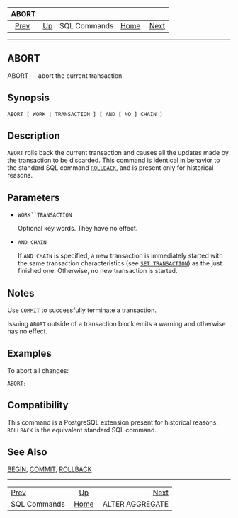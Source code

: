 <!--?xml version="1.0" encoding="UTF-8" standalone="no"?-->

|                   ABORT                   |                                        |              |                                                       |                                                    |
| :---------------------------------------: | :------------------------------------- | :----------: | ----------------------------------------------------: | -------------------------------------------------: |
| [Prev](sql-commands.html "SQL Commands")  | [Up](sql-commands.html "SQL Commands") | SQL Commands | [Home](index.html "PostgreSQL 17devel Documentation") |  [Next](sql-alteraggregate.html "ALTER AGGREGATE") |

***

[]()

## ABORT

ABORT — abort the current transaction

## Synopsis

    ABORT [ WORK | TRANSACTION ] [ AND [ NO ] CHAIN ]

## Description

`ABORT` rolls back the current transaction and causes all the updates made by the transaction to be discarded. This command is identical in behavior to the standard SQL command [`ROLLBACK`](sql-rollback.html "ROLLBACK"), and is present only for historical reasons.

## Parameters

*   `WORK``TRANSACTION`

    Optional key words. They have no effect.

*   `AND CHAIN`

    If `AND CHAIN` is specified, a new transaction is immediately started with the same transaction characteristics (see [`SET TRANSACTION`](sql-set-transaction.html "SET TRANSACTION")) as the just finished one. Otherwise, no new transaction is started.

## Notes

Use [`COMMIT`](sql-commit.html "COMMIT") to successfully terminate a transaction.

Issuing `ABORT` outside of a transaction block emits a warning and otherwise has no effect.

## Examples

To abort all changes:

    ABORT;

## Compatibility

This command is a PostgreSQL extension present for historical reasons. `ROLLBACK` is the equivalent standard SQL command.

## See Also

[BEGIN](sql-begin.html "BEGIN"), [COMMIT](sql-commit.html "COMMIT"), [ROLLBACK](sql-rollback.html "ROLLBACK")

***

|                                           |                                                       |                                                    |
| :---------------------------------------- | :---------------------------------------------------: | -------------------------------------------------: |
| [Prev](sql-commands.html "SQL Commands")  |         [Up](sql-commands.html "SQL Commands")        |  [Next](sql-alteraggregate.html "ALTER AGGREGATE") |
| SQL Commands                              | [Home](index.html "PostgreSQL 17devel Documentation") |                                    ALTER AGGREGATE |
